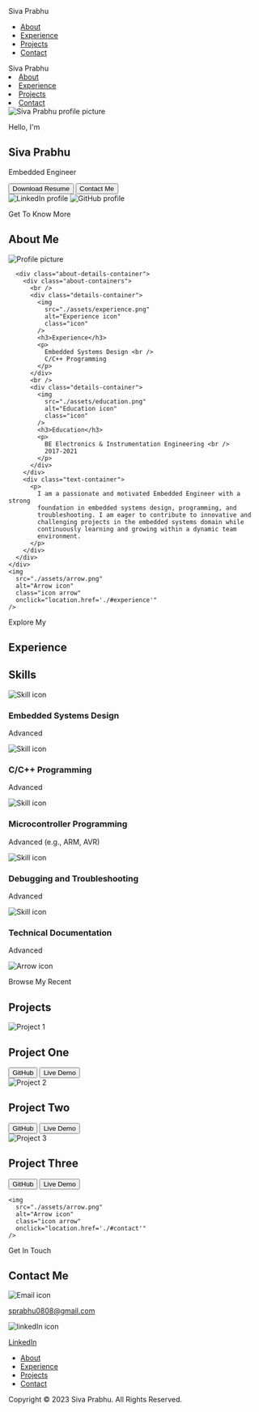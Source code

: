 <!DOCTYPE html>
<html lang="en">
<head>
  <meta charset="UTF-8" />
  <meta name="viewport" content="width=device-width, initial-scale=1.0" />
  <title>Siva Prabhu - Embedded Engineer</title>
  <link rel="stylesheet" href="style.css" />
  <link rel="stylesheet" href="mediaqueries.css" />
</head>
<body>
  <nav id="desktop-nav">
    <div class="logo">Siva Prabhu</div>
    <div>
      <ul class="nav-links">
        <li><a href="#about">About</a></li>
        <li><a href="#experience">Experience</a></li>
        <li><a href="#projects">Projects</a></li>
        <li><a href="#contact">Contact</a></li>
      </ul>
    </div>
  </nav>
  <nav id="hamburger-nav">
    <div class="logo">Siva Prabhu</div>
    <div class="hamburger-menu">
      <div class="hamburger-icon" onclick="toggleMenu()">
        <span></span>
        <span></span>
        <span></span>
      </div>
      <div class="menu-links">
        <li><a href="#about" onclick="toggleMenu()">About</a></li>
        <li><a href="#experience" onclick="toggleMenu()">Experience</a></li>
        <li><a href="#projects" onclick="toggleMenu()">Projects</a></li>
        <li><a href="#contact" onclick="toggleMenu()">Contact</a></li>
      </div>
    </div>
  </nav>
  <section id="profile">
    <div class="section__pic-container section__pic-container-1">
      <img src="./assets/DSC_4382 .jpg" alt="Siva Prabhu profile picture" />
    </div>
    <div class="section__text">
      <p class="section__text__p1">Hello, I'm</p>
      <h1 class="title">Siva Prabhu</h1>
      <p class="section__text__p2">Embedded Engineer</p>
      <div class="btn-container">
        <button
          class="btn btn-color-2"
          onclick="window.open('./assets/Siva Prabhu_resume.pdf', '_blank')"
        >
          Download Resume
        </button>
        <button class="btn btn-color-1" onclick="location.href='./#contact'">
          Contact Me
        </button>
      </div>
      <div class="socials-container">
        <img
          src="./assets/linkedin.png"
          alt="LinkedIn profile"
          class="icon"
          onclick="window.open('https://www.linkedin.com/in/siva-prabhu-v-273084248/', '_blank')"
        />
        <img
          src="./assets/github.png"
          alt="GitHub profile"
          class="icon"
          onclick="window.open('https://github.com/prabhu-88', '_blank')"
        />
      </div>
    </div>
  </section>
  <section id="about">
    <p class="section__text__p1">Get To Know More</p>
    <h1 class="title">About Me</h1>
    <div class="section-container">
      <div class="section__pic-container">
        <img
          src="./assets/20230717012730_IMG_8401-01.jpeg"
          alt="Profile picture"
          class="about-pic"
        />
      </div>

      <div class="about-details-container">
        <div class="about-containers">
          <br />
          <div class="details-container">
            <img
              src="./assets/experience.png"
              alt="Experience icon"
              class="icon"
            />
            <h3>Experience</h3>
            <p>
              Embedded Systems Design <br />
              C/C++ Programming
            </p>
          </div>
          <br />
          <div class="details-container">
            <img
              src="./assets/education.png"
              alt="Education icon"
              class="icon"
            />
            <h3>Education</h3>
            <p>
              BE Electronics & Instrumentation Engineering <br />
              2017-2021
            </p>
          </div>
        </div>
        <div class="text-container">
          <p>
            I am a passionate and motivated Embedded Engineer with a strong
            foundation in embedded systems design, programming, and
            troubleshooting. I am eager to contribute to innovative and
            challenging projects in the embedded systems domain while
            continuously learning and growing within a dynamic team
            environment.
          </p>
        </div>
      </div>
    </div>
    <img
      src="./assets/arrow.png"
      alt="Arrow icon"
      class="icon arrow"
      onclick="location.href='./#experience'"
    />
  </section>
  <section id="experience">
    <p class="section__text__p1">Explore My</p>
    <h1 class="title">Experience</h1>
    <div class="experience-details-container">
      <div class="about-container">
        <div class="details-container">
          <h2 class="experience-sub-title">Skills</h2>
          <div class="article-container">
            <article>
              <img
                src="./assets/checkmark.png"
                alt="Skill icon"
                class="icon"
              />
              <div>
                <h3>Embedded Systems Design</h3>
                <p>Advanced</p>
              </div>
            </article>
            <article>
              <img
                src="./assets/checkmark.png"
                alt="Skill icon"
                class="icon"
              />
              <div>
                <h3>C/C++ Programming</h3>
                <p>Advanced</p>
              </div>
            </article>
            <article>
              <img
                src="./assets/checkmark.png"
                alt="Skill icon"
                class="icon"
              />
              <div>
                <h3>Microcontroller Programming</h3>
                <p>Advanced (e.g., ARM, AVR)</p>
              </div>
            </article>
            <article>
              <img
                src="./assets/checkmark.png"
                alt="Skill icon"
                class="icon"
              />
              <div>
                <h3>Debugging and Troubleshooting</h3>
                <p>Advanced</p>
              </div>
            </article>
            <article>
              <img
                src="./assets/checkmark.png"
                alt="Skill icon"
                class="icon"
              />
              <div>
                <h3>Technical Documentation</h3>
                <p>Advanced</p>
              </div>
            </article>
          </div>
        </div>
      </div>
    </div>
    <img
      src="./assets/arrow.png"
      alt="Arrow icon"
      class="icon arrow"
      onclick="location.href='./#projects'"
    />
  </section>
  <section id="projects">
    <p class="section__text__p1">Browse My Recent</p>
    <h1 class="title">Projects</h1>
    <div class="experience-details-container">
      <div class="about-containers">
        <div class="details-container color-container">
          <div class="article-container">
            <img
              src="./assets/project-1.png"
              alt="Project 1"
              class="project-img"
            />
          </div>
          <h2 class="experience-sub-title project-title">Project One</h2>
          <div class="btn-container">
            <button
              class="btn btn-color-2 project-btn"
              onclick="window.open('https://github.com/prabhu-88', '_blank')"
            >
              GitHub
            </button>
            <button
              class="btn btn-color-2 project-btn"
              onclick="window.open('https://github.com/prabhu-88', '_blank')"
            >
              Live Demo
            </button>
          </div>
        </div>
        <div class="details-container color-container">
          <div class="article-container">
            <img
              src="./assets/project-2.png"
              alt="Project 2"
              class="project-img"
            />
          </div>
          <h2 class="experience-sub-title project-title">Project Two</h2>
          <div class="btn-container">
            <button
              class="btn btn-color-2 project-btn"
              onclick="window.open('https://github.com/prabhu-88', '_blank')"
            >
              GitHub
            </button>
            <button
              class="btn btn-color-2 project-btn"
              onclick="window.open('https://github.com/prabhu-88', '_blank')"
            >
              Live Demo
            </button>
          </div>
        </div>
        <div class="details-container color-container">
          <div class="article-container">
            <img
              src="./assets/project-3.png"
              alt="Project 3"
              class="project-img"
            />
          </div>
          <h2 class="experience-sub-title project-title">Project Three</h2>
          <div class="btn-container">
            <button
              class="btn btn-color-2 project-btn"
              onclick="window.open('https://github.com/prabhu-88', '_blank')"
            >
              GitHub
            </button>
            <button
              class="btn btn-color-2 project-btn"
              onclick="window.open('https://github.com/prabhu-88', '_blank')"
            >
              Live Demo
            </button>
          </div>
        </div>
      </div>
    </div>

    <img
      src="./assets/arrow.png"
      alt="Arrow icon"
      class="icon arrow"
      onclick="location.href='./#contact'"
    />
  </section>
  <section id="contact">
    <p class="section__text__p1">Get In Touch</p>
    <h1 class="title">Contact Me</h1>
    <div class="contact-info-upper-container">
      <div class="contact-info-container">
        <img
          src="./assets/email.png"
          class="icon contact-icon email-icon"
          alt="Email icon"
        />
        <p>
          <a href="mailto:sprabhu0808@gmail.com">sprabhu0808@gmail.com</a>
        </p>
      </div>
      <div class="contact-info-container">
        <img
          src="./assets/linkedin.png"
          alt="linkedIn icon"
          class="icon contact-icon"
        />
        <p>
          <a href="http://www.linkedin.com/in/siva-prabhu-v-273084248/"
            >LinkedIn</a
          >
        </p>
      </div>
    </div>
  </section>
  <footer>
    <nav>
      <div class="nav-links-container">
        <ul class="nav-links">
          <li><a href="#about">About</a></li>
          <li><a href="#experience">Experience</a></li>
          <li><a href="#projects">Projects</a></li>
          <li><a href="#contact">Contact</a></li>
        </ul>
      </div>
    </nav>
    <p>Copyright &#169; 2023 Siva Prabhu. All Rights Reserved.</p>
  </footer>
  <script src="script.js"></script>
</body>
</html>
